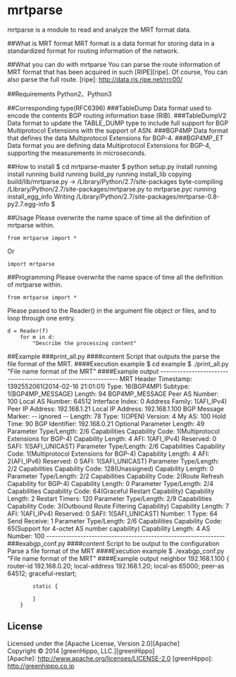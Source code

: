 mrtparse
========

mrtparse is a module to read and analyze the MRT format data.

##What is MRT format
MRT format is a data format for storing data in a standardized format for routing information of the network.

##What you can do with mrtparse
You can parse the route information of MRT format that has been acquired in such [RIPE][ripe].
Of course, You can also parse the full route.
[ripe]: http://data.ris.ripe.net/rrc00/

##Requirements
Python2、Python3

##Corresponding type(RFC6396)
###TableDump
Data format used to encode the contents BGP routing information base (RIB).
###TableDumpV2
Data format to update the TABLE_DUMP type to include full support for BGP Multiprotocol Extensions with the support of ASN.
###BGP4MP
Data format that defines the data Multiprotocol Extensions for BGP-4.
###BGP4MP_ET
Data format you are defining data Multiprotocol Extensions for BGP-4, supporting the measurements in microseconds.


##How to install
    $ cd mrtparse-master
    $ python setup.py install
    running install
    running build
    running build_py
    running install_lib
    copying build/lib/mrtparse.py -> /Library/Python/2.7/site-packages
    byte-compiling /Library/Python/2.7/site-packages/mrtparse.py to mrtparse.pyc
    running install_egg_info
    Writing /Library/Python/2.7/site-packages/mrtparse-0.8-py2.7.egg-info
    $


##Usage
Please overwrite the name space of time all the definition of mrtparse within. 
    
    from mrtparse import *
    
Or
    
    import mrtparse
    
##Programming
Please overwrite the name space of time all the definition of mrtparse within.
    
    from mrtparse import *
    
Please passed to the Reader() in the argument file object or files, and to loop through one entry.
    
    d = Reader(f)
        for m in d:
            "Describe the processing content"
    

##Example
###print_all.py
####content
Script that outputs the parse the file format of the MRT.
####Execution example
    $ cd example
    $ ./print_all.py "File name format of the MRT"
####Example output
    ---------------------------------------------------------------
    MRT Header
    Timestamp: 1392552061(2014-02-16 21:01:01)
        Type: 16(BGP4MP)
        Subtype: 1(BGP4MP_MESSAGE)
        Length: 94
    BGP4MP_MESSAGE
        Peer AS Number: 100
        Local AS Number: 64512
        Interface Index: 0
        Address Family: 1(AFI_IPv4)
        Peer IP Address: 192.168.1.21
        Local IP Address: 192.168.1.100
    BGP Message
        Marker: -- ignored --
        Length: 78
        Type: 1(OPEN)
        Version: 4
        My AS: 100
        Hold Time: 90
        BGP Identifier: 192.168.0.21
        Optional Parameter Length: 49
        Parameter Type/Length: 2/6
            Capabilities
                Capability Code: 1(Multiprotocol Extensions for BGP-4)
                Capability Length: 4
                AFI: 1(AFI_IPv4)
                Reserved: 0
                SAFI: 1(SAFI_UNICAST)
        Parameter Type/Length: 2/6
            Capabilities
                Capability Code: 1(Multiprotocol Extensions for BGP-4)
                Capability Length: 4
                AFI: 2(AFI_IPv6)
                Reserved: 0
                SAFI: 1(SAFI_UNICAST)
        Parameter Type/Length: 2/2
            Capabilities
                Capability Code: 128(Unassigned)
                Capability Length: 0
        Parameter Type/Length: 2/2
            Capabilities
                Capability Code: 2(Route Refresh Capability for BGP-4)
                Capability Length: 0
        Parameter Type/Length: 2/4
            Capabilities
                Capability Code: 64(Graceful Restart Capability)
                Capability Length: 2
                Restart Timers: 120
        Parameter Type/Length: 2/9
            Capabilities
                Capability Code: 3(Outbound Route Filtering Capability)
                Capability Length: 7
                AFI: 1(AFI_IPv4)
                Reserved: 0
                SAFI: 1(SAFI_UNICAST)
                Number: 1
                Type: 64
                Send Receive: 1
        Parameter Type/Length: 2/6
            Capabilities
                Capability Code: 65(Support for 4-octet AS number capability)
                Capability Length: 4
                AS Number: 100
    ---------------------------------------------------------------
###exabgp_conf.py
####content
Script to be output to the configuration Parse a file format of the MRT
####Execution example
    $ ./exabgp_conf.py "File name format of the MRT"
####Example output
     neighbor 192.168.1.100 {
            router-id 192.168.0.20;
            local-address 192.168.1.20;
            local-as 65000;
            peer-as 64512;
            graceful-restart;
        
            static {

            }
        }

License
----------
Licensed under the [Apache License, Version 2.0][Apache]  
Copyright &copy; 2014 [greenHippo, LLC.][greenHippo]  
[Apache]: http://www.apache.org/licenses/LICENSE-2.0
[greenHippo]: http://greenhippo.co.jp
